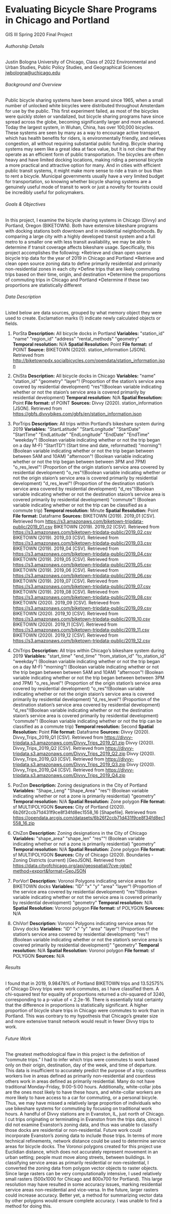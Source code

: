 # Evaluating Bicycle Share Programs in Chicago and Portland
GIS III Spring 2020 Final Project

###### Authorship Details
Justin Bologna
University of Chicago, Class of 2022
Environmental and Urban Studies, Public Policy Studies, and Geographical Sciences
jwbologna@uchicago.edu

###### Background and Overview
Public bicycle sharing systems have been around since 1965, when a small number of unlocked white bicycles were distributed throughout Amsterdam for use by the public. This first experiment failed, as most of the bicycles were quickly stolen or vandalized, but bicycle sharing programs have since spread across the globe, becoming significantly larger and more advanced. Today the largest system, in Wuhan, China, has over 100,000 bicycles. These systems are seen by many as a way to encourage active transport, which has health benefits for riders, is environmentally friendly, and relieves congestion, all without requiring substantial public funding. 
Bicycle sharing systems may seem like a great idea at face value, but it is not clear that they operate as an efficient form of public transportation. The bicycles are often heavy and have limited docking locations, making riding a personal bicycle a more practical and attractive option for many. And in cities with efficient public transit systems, it might make more sense to ride a train or bus than to rent a bicycle. Municipal governments usually have a very limited budget for transportation, so knowing whether bicycle sharing systems are a genuinely useful mode of transit to work or just a novelty for tourists could be incredibly useful for policymakers. 

###### Goals & Objectives
In this project, I examine the bicycle sharing systems in Chicago (Divvy) and Portland, Oregon (BIKETOWN). Both have extensive bikeshare programs with docking stations both downtown and in residential neighborhoods. By comparing a large city with a highly developed transit system and a full metro to a smaller one with less transit availability, we may be able to determine if transit coverage affects bikeshare usage. Specifically, this project accomplishes the following:
*Retrieve and clean open source bicycle trip data for the year of 2019 in Chicago and Portland
*Retrieve and clean open source zoning data to define primarily residential and primarily non-residential zones in each city
*Define trips that are likely commuting trips based on their time, origin, and destination
*Determine the proportions of commuting trips in Chicago and Portland 
*Determine if these two proportions are statistically different

###### Data Description
Listed below are data sources, grouped by what memory object they were used to create. Exclamation marks (!) indicate newly calculated objects or fields. 
1. PorSta
**Description:** All bicycle docks in Portland
**Variables:** "station_id"     "name"    "region_id"    "address"      "rental_methods" "geometry"  
**Temporal resolution:** N/A
**Spatial Resolution:** Point
**File format:** sf POINT
**Source:** 
BIKETOWN (2020). station_information [JSON]. Retrieved from http://biketownpdx.socialbicycles.com/opendata/station_information.json
1. ChiSta
**Description:** All bicycle docks in Chicago
**Variables:** "name"        "station_id"            "geometry"  "layer"! (Proportion of the station’s service area covered by residential development)    "res"!(Boolean variable indicating whether or not the staion’s service area is covered primarily by residential development)
**Temporal resolution:** N/A
**Spatial Resolution:** Point
**File format:** sf POINT
**Sources:** 
Divvy (2020). station_information [JSON]. Retrieved from https://gbfs.divvybikes.com/gbfs/en/station_information.json


1. PorTrips
**Description:** All trips within Portland’s bikeshare system during 2019
**Variables:** "StartLatitude"    "StartLongitude"  "StartDate"    "StartTime"     "EndLatitude"      "EndLongitude"     "EndDate" "EndTime"   "weekday"! (Boolean variable indicating whether or not the trip began on a day M-F)    "StartTD"! (Start time and date, reformatted)          "morning"! (Boolean variable indicating whether or not the trip began between between 5AM and 10AM)   "afternoon"! (Boolean variable indicating whether or not the trip began between between 3PM and 7PM)           "o_res_level"! (Proportion of the origin station’s service area covered by residential development)     "o_res"!(Boolean variable indicating whether or not the origin staion’s service area is covered primarily by residential development)     "d_res_level"! (Proportion of the destination station’s service area covered by residential development)           "d_res"!(Boolean variable indicating whether or not the destination staion’s service area is covered primarily by residential development)       "commute"! (Boolean variable indicating whether or not the trip can be classified as a commute trip)
**Temporal resolution:** Minute
**Spatial Resolution:** Point
**File format:** Dataframe
**Sources:**
BIKETOWN (2019). 2019_01 [CSV]. Retrieved from https://s3.amazonaws.com/biketown-tripdata-public/2019_01.csv
BIKETOWN (2019). 2019_02 [CSV]. Retrieved from https://s3.amazonaws.com/biketown-tripdata-public/2019_02.csv
BIKETOWN (2019). 2019_03 [CSV]. Retrieved from https://s3.amazonaws.com/biketown-tripdata-public/2019_03.csv
BIKETOWN (2019). 2019_04 [CSV]. Retrieved from https://s3.amazonaws.com/biketown-tripdata-public/2019_04.csv
BIKETOWN (2019). 2019_05 [CSV]. Retrieved from https://s3.amazonaws.com/biketown-tripdata-public/2019_05.csv
BIKETOWN (2019). 2019_06 [CSV]. Retrieved from https://s3.amazonaws.com/biketown-tripdata-public/2019_06.csv
BIKETOWN (2019). 2019_07 [CSV]. Retrieved from https://s3.amazonaws.com/biketown-tripdata-public/2019_07.csv
BIKETOWN (2019). 2019_08 [CSV]. Retrieved from https://s3.amazonaws.com/biketown-tripdata-public/2019_08.csv
BIKETOWN (2020). 2019_09 [CSV]. Retrieved from https://s3.amazonaws.com/biketown-tripdata-public/2019_09.csv
BIKETOWN (2020). 2019_10 [CSV]. Retrieved from https://s3.amazonaws.com/biketown-tripdata-public/2019_10.csv
BIKETOWN (2020). 2019_11 [CSV]. Retrieved from https://s3.amazonaws.com/biketown-tripdata-public/2019_11.csv
BIKETOWN (2020). 2019_12 [CSV]. Retrieved from https://s3.amazonaws.com/biketown-tripdata-public/2019_12.csv

1. ChiTrips
**Description:** All trips within Chicago’s bikeshare system during 2019
**Variables:** "start_time"        "end_time"       "from_station_id"     "to_station_id"   "weekday"! (Boolean variable indicating whether or not the trip began on a day M-F)      "morning"! (Boolean variable indicating whether or not the trip began between between 5AM and 10AM)   "afternoon"! (Boolean variable indicating whether or not the trip began between between 3PM and 7PM)           "o_res_level"! (Proportion of the origin station’s service area covered by residential development)     "o_res"!(Boolean variable indicating whether or not the origin staion’s service area is covered primarily by residential development)     "d_res_level"! (Proportion of the destination station’s service area covered by residential development)           "d_res"!(Boolean variable indicating whether or not the destination staion’s service area is covered primarily by residential development)       "commute"! (Boolean variable indicating whether or not the trip can be classified as a commute trip)
**Temporal resolution:** Second
**Spatial Resolution:** Point
**File format:** Dataframe
**Sources:** 
Divvy (2020). Divvy_Trips_2019_Q1 [CSV]. Retrieved from https://divvy-tripdata.s3.amazonaws.com/Divvy_Trips_2019_Q1.zip
Divvy (2020). Divvy_Trips_2019_Q2 [CSV]. Retrieved from https://divvy-tripdata.s3.amazonaws.com/Divvy_Trips_2019_Q2.zip
Divvy (2020). Divvy_Trips_2019_Q3 [CSV]. Retrieved from https://divvy-tripdata.s3.amazonaws.com/Divvy_Trips_2019_Q3.zip
Divvy (2020). Divvy_Trips_2019_Q4 [CSV]. Retrieved from https://divvy-tripdata.s3.amazonaws.com/Divvy_Trips_2019_Q4.zip


1. PorZon
**Description:** Zoning designations in the City of Portland
**Variables:** "Shape_Leng" "Shape_Area" "res"! (Boolean variable indicating whether or not a zone is primarily residential)  "geometry"  
**Temporal resolution:** N/A
**Spatial Resolution:** Zone polygon
**File format:** sf MULTIPOLYGON
**Sources:** 
City of Portland (2020). 6b26f2ccb71d431f9ce8f34fd8ec1558_16 [Shapefile]. Retrieved from https://opendata.arcgis.com/datasets/6b26f2ccb71d431f9ce8f34fd8ec1558_16.zip

1. ChiZon
**Description:** Zoning designations in the City of Chicago
**Variables:** "shape_area" "shape_len" "res""! (Boolean variable indicating whether or not a zone is primarily residential)  "geometry" 
**Temporal resolution:** N/A
**Spatial Resolution:** Zone polygon
**File format:** sf MULTIPOLYGON
**Sources:** 
City of Chicago (2020). Boundaries - Zoning Districts (current) [GeoJSON]. Retrieved from https://data.cityofchicago.org/api/geospatial/7cve-jgbp?method=export&format=GeoJSON

1. PorVor!
**Description:** Voronoi Polygons indicating service areas for BIKETOWN docks
**Variables:** "ID"  "x"   "y"   "area"   "layer"! (Proportion of the service area covered by residential development)    "res"!(Boolean variable indicating whether or not the service area is covered primarily by residential development)    "geometry"
**Temporal resolution:** N/A
**Spatial Resolution:** Voronoi polygon
**File format:** sf POLYGON
**Sources:** N/A

1. ChiVor!
**Description:** Voronoi Polygons indicating service areas for Divvy docks
**Variables:**   "ID"   "x"    "y"    "area"  "layer"! (Proportion of the station’s service area covered by residential development)    "res"!(Boolean variable indicating whether or not the station’s service area is covered primarily by residential development)"   "geometry"
**Temporal resolution:** N/A
**Spatial Resolution:** Voronoi polygon
**File format:** sf POLYGON
**Sources:** N/A

###### Results
I found that in 2019, 9.98478% of Portland BIKETOWN trips and 13.52575% of Chicago Divvy trips were work commutes, as I have classified them. A chi-squared test for equality of proportions returned a chi-squared of 3240, corresponding to a p-value of < 2.2e-16. There is essentially total certainty that the difference in proportions is statistically significant. 
A higher proportion of bicycle share trips in Chicago were commutes to work than in Portland. This was contrary to my hypothesis that Chicago’s greater size and more extensive transit network would result in fewer Divvy trips to work. 

###### Future Work
The greatest methodological flaw in this project is the definition of “commute trips.” I had to infer which trips were commutes to work based only on their origin, destination, day of the week, and time of departure. This data is insufficient to accurately predict the purpose of a trip; countless workers live in areas defined as primarily non-residential and countless others work in areas defined as primarily residential. Many do not have traditional Monday-Friday, 9:00-5:00 hours. Additionally, white-collar jobs are the ones most likely to have these hours, and white-collar workers are more likely to have access to a car for commuting, or a personal bicycle. Thus, we may have missed a relatively large proportion of individuals who use bikeshare systems for commuting by focusing on traditional work hours. 
A handful of Divvy stations are in Evanston, IL, just north of Chicago. I cut trips originating or terminating in Evanston from the trips data, since I did not examine Evanston’s zoning data, and thus was unable to classify those docks are residential or non-residential. Future work could incorporate Evanston’s zoning data to include those trips. 
In terms of more technical refinements, network distance could be used to determine service areas for bicycle docks. The Voronoi polygons created for this project use Euclidian distance, which does not accurately represent movement in an urban setting; people must move along streets, between buildings. 
In classifying service areas as primarily residential or non-residential, I converted the zoning data from polygon vector objects to raster objects. Since large rasters can be very computationally intensive, I used relatively small rasters (500x1000 for Chicago and 800x700 for Portland). This large resolution may have resulted in some accuracy issues, marking residential service areas non-residential and vice-versa. In the future, larger rasters could increase accuracy. Better yet, a method for summarizing vector data by other polygons would ensure complete accuracy. I was unable to find a method for doing this. 

